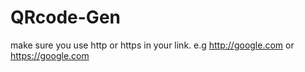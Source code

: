 # QRcode-Gen
make sure you use http or https in your link.
e.g http://google.com or https://google.com
